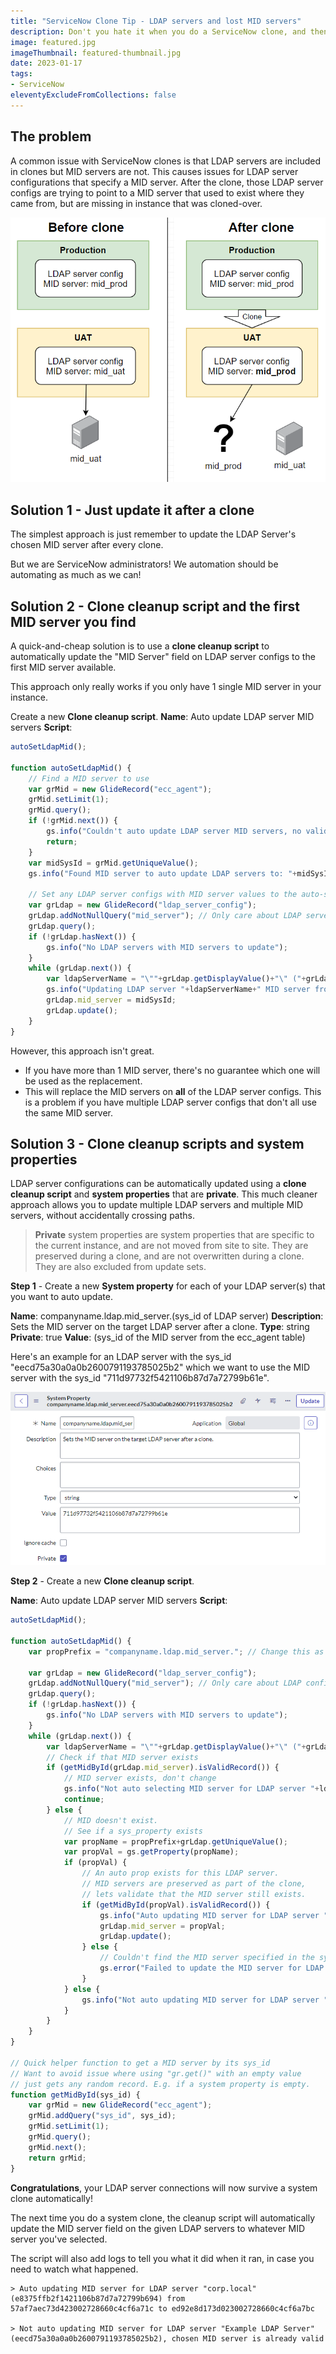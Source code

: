 ```yaml
---
title: "ServiceNow Clone Tip - LDAP servers and lost MID servers"
description: Don't you hate it when you do a ServiceNow clone, and then your user data stops getting auto-updated from Active Directory? It sure frustrates me! Here's how to prevent that from happening.
image: featured.jpg
imageThumbnail: featured-thumbnail.jpg
date: 2023-01-17
tags:
- ServiceNow
eleventyExcludeFromCollections: false
---
```


## The problem
A common issue with ServiceNow clones is that LDAP servers are included in clones but MID servers are not. This causes issues for LDAP server configurations that specify a MID server. After the clone, those LDAP server configs are trying to point to a MID server that used to exist where they came from, but are missing in instance that was cloned-over.

[![LDAP MID server before and after clone](ldap-mid-server-after-clone.png)](ldap-mid-server-after-clone.png)

## Solution 1 - Just update it after a clone
The simplest approach is just remember to update the LDAP Server's chosen MID server after every clone.

But we are ServiceNow administrators! We automation should be automating as much as we can!

## Solution 2 - Clone cleanup script and the first MID server you find
A quick-and-cheap solution is to use a **clone cleanup script** to automatically update the "MID Server" field on LDAP server configs to the first MID server available.

This approach only really works if you only have 1 single MID server in your instance.

Create a new **Clone cleanup script**.
**Name**: Auto update LDAP server MID servers
**Script**:
```js
autoSetLdapMid();

function autoSetLdapMid() {
    // Find a MID server to use
    var grMid = new GlideRecord("ecc_agent");
    grMid.setLimit(1);
    grMid.query();
    if (!grMid.next()) {
        gs.info("Couldn't auto update LDAP server MID servers, no valid MID servers to use");
        return;
    }
    var midSysId = grMid.getUniqueValue();
    gs.info("Found MID server to auto update LDAP servers to: "+midSysId);

    // Set any LDAP server configs with MID server values to the auto-selected MID server
    var grLdap = new GlideRecord("ldap_server_config");
    grLdap.addNotNullQuery("mid_server"); // Only care about LDAP server configs that use a MID server
    grLdap.query();
    if (!grLdap.hasNext()) {
        gs.info("No LDAP servers with MID servers to update");
    }
    while (grLdap.next()) {
        var ldapServerName = "\""+grLdap.getDisplayValue()+"\" ("+grLdap.getUniqueValue()+")";
        gs.info("Updating LDAP server "+ldapServerName+" MID server from "+grLdap.mid_server+" to "+midSysId);
        grLdap.mid_server = midSysId;
        grLdap.update();
    }
}
```

However, this approach isn't great.
* If you have more than 1 MID server, there's no guarantee which one will be used as the replacement.
* This will replace the MID servers on **all** of the LDAP server configs. This is a problem if you have multiple LDAP server configs that don't all use the same MID server.

## Solution 3 - Clone cleanup scripts and system properties
LDAP server configurations can be automatically updated using a **clone cleanup script** and **system properties** that are **private**. This much cleaner approach allows you to update multiple LDAP servers and multiple MID servers, without accidentally crossing paths.

> **Private** system properties are system properties that are specific to the current instance, and are not moved from site to site. They are preserved during a clone, and are not overwritten during a clone. They are also excluded from update sets.

**Step 1** - Create a new **System property** for each of your LDAP server(s) that you want to auto update.

**Name**: companyname.ldap.mid_server.(sys_id of LDAP server)
**Description**: Sets the MID server on the target LDAP server after a clone.
**Type**: string
**Private**: true
**Value**: (sys_id of the MID server from the ecc_agent table)

Here's an example for an LDAP server with the sys_id "eecd75a30a0a0b2600791193785025b2" which we want to use the MID server with the sys_id "711d97732f5421106b87d7a72799b61e".

[![Example system property](example-system-property.png)](example-system-property.png)

**Step 2** - Create a new **Clone cleanup script**.

**Name**: Auto update LDAP server MID servers
**Script**:
```js
autoSetLdapMid();

function autoSetLdapMid() {
	var propPrefix = "companyname.ldap.mid_server."; // Change this as needed

	var grLdap = new GlideRecord("ldap_server_config");
	grLdap.addNotNullQuery("mid_server"); // Only care about LDAP configs that have a MID server selected
	grLdap.query();
    if (!grLdap.hasNext()) {
        gs.info("No LDAP servers with MID servers to update");
    }
	while (grLdap.next()) {
		var ldapServerName = "\""+grLdap.getDisplayValue()+"\" ("+grLdap.getUniqueValue()+")";
		// Check if that MID server exists
		if (getMidById(grLdap.mid_server).isValidRecord()) {
			// MID server exists, don't change
			gs.info("Not auto selecting MID server for LDAP server "+ldapServerName+", chosen MID server is already valid");
			continue;
		} else {
			// MID doesn't exist.
			// See if a sys_property exists
			var propName = propPrefix+grLdap.getUniqueValue();
			var propVal = gs.getProperty(propName);
			if (propVal) {
				// An auto prop exists for this LDAP server.
				// MID servers are preserved as part of the clone,
				// lets validate that the MID server still exists.
				if (getMidById(propVal).isValidRecord()) {
					gs.info("Auto updating MID server for LDAP server "+ldapServerName+" from "+grLdap.mid_server+" to "+propVal);
					grLdap.mid_server = propVal;
					grLdap.update();
				} else {
					// Couldn't find the MID server specified in the system property.
					gs.error("Failed to update the MID server for LDAP server "+ldapServerName+", invalid MID server sys_id: "+propVal);
				}
			} else {
				gs.info("Not auto updating MID server for LDAP server "+ldapServerName+", current MID server is not valid but system property isn't set: "+propName);
			}
		}
	}
}

// Quick helper function to get a MID server by its sys_id
// Want to avoid issue where using "gr.get()" with an empty value
// just gets any random record. E.g. if a system property is empty.
function getMidById(sys_id) {
	var grMid = new GlideRecord("ecc_agent");
	grMid.addQuery("sys_id", sys_id);
	grMid.setLimit(1);
	grMid.query();
	grMid.next();
	return grMid;
}
```

**Congratulations**, your LDAP server connections will now survive a system clone automatically!

The next time you do a system clone, the cleanup script will automatically update the MID server field on the given LDAP servers to whatever MID server you've selected.

The script will also add logs to tell you what it did when it ran, in case you need to watch what happened.

```
> Auto updating MID server for LDAP server "corp.local" (e8375ffb2f1421106b87d7a72799b694) from 57af7aec73d423002728660c4cf6a71c to ed92e8d173d023002728660c4cf6a7bc

> Not auto updating MID server for LDAP server "Example LDAP Server" (eecd75a30a0a0b2600791193785025b2), chosen MID server is already valid
```